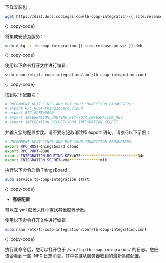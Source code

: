 下载安装包：

```bash
wget https://dist.docs.codingas.com/tb-coap-integration-{{ site.release.pe_ver }}.deb
```
{: .copy-code}

将集成安装为服务：

```bash
sudo dpkg -i tb-coap-integration-{{ site.release.pe_ver }}.deb
```
{: .copy-code}

使用以下命令打开文件进行编辑：

```bash 
sudo nano /etc/tb-coap-integration/conf/tb-coap-integration.conf
``` 
{: .copy-code}

找到以下配置块：

```bash
# UNCOMMENT NEXT LINES AND PUT YOUR CONNECTION PARAMETERS:
# export RPC_HOST=thingsboard.cloud
# export RPC_PORT=9090
# export INTEGRATION_ROUTING_KEY=YOUR_INTEGRATION_KEY
# export INTEGRATION_SECRET=YOUR_INTEGRATION_SECRET
```

并输入您的配置参数。请不要忘记取消注释 export 语句。请参阅以下示例：

```bash
# UNCOMMENT NEXT LINES AND PUT YOUR CONNECTION PARAMETERS:
export RPC_HOST=thingsboard.cloud
export RPC_PORT=9090
export INTEGRATION_ROUTING_KEY=b75**************************34d
export INTEGRATION_SECRET=vna**************mik
```

执行以下命令启动 ThingsBoard：

```bash
sudo service tb-coap-integration start
```
{: .copy-code}

- **高级配置**

可以在 yml 配置文件中查找其他配置参数。

使用以下命令打开文件进行编辑：

```bash 
sudo nano /etc/tb-coap-integration/conf/tb-coap-integration.conf
``` 
{: .copy-code} 

执行此命令后，您可以打开位于 `/var/log/tb-coap-integration/` 的日志。您应该会看到一些 INFO 日志消息，其中包含从服务器收到的最新集成配置。